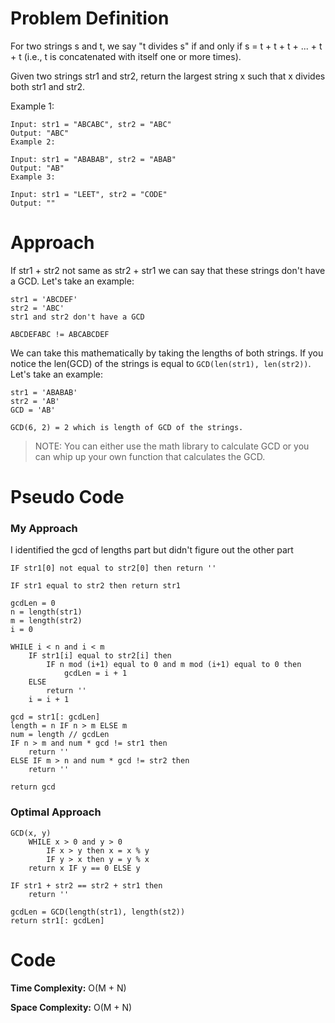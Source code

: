 # Problem Definition

For two strings s and t, we say "t divides s" if and only if s = t + t + t + ... + t + t (i.e., t is concatenated with itself one or more times).

Given two strings str1 and str2, return the largest string x such that x divides both str1 and str2.

 

Example 1:

```
Input: str1 = "ABCABC", str2 = "ABC"
Output: "ABC"
Example 2:
```

```
Input: str1 = "ABABAB", str2 = "ABAB"
Output: "AB"
Example 3:
```

```
Input: str1 = "LEET", str2 = "CODE"
Output: ""
```

# Approach

If str1 + str2 not same as str2 + str1 we can say that these strings don't have a GCD. Let's take an example:

```
str1 = 'ABCDEF'
str2 = 'ABC'
str1 and str2 don't have a GCD

ABCDEFABC != ABCABCDEF
```

We can take this mathematically by taking the lengths of both strings. If you notice the len(GCD) of the strings is equal to `GCD(len(str1), len(str2))`. Let's take an example:

```
str1 = 'ABABAB'
str2 = 'AB'
GCD = 'AB'

GCD(6, 2) = 2 which is length of GCD of the strings.
```

> NOTE:
> You can either use the math library to calculate GCD or you can whip up your own function that calculates the GCD.

# Pseudo Code

### My Approach

I identified the gcd of lengths part but didn't figure out the other part

```
IF str1[0] not equal to str2[0] then return ''

IF str1 equal to str2 then return str1

gcdLen = 0
n = length(str1)
m = length(str2)
i = 0

WHILE i < n and i < m
    IF str1[i] equal to str2[i] then
        IF n mod (i+1) equal to 0 and m mod (i+1) equal to 0 then
            gcdLen = i + 1
    ELSE
        return ''
    i = i + 1

gcd = str1[: gcdLen]
length = n IF n > m ELSE m
num = length // gcdLen
IF n > m and num * gcd != str1 then
    return ''
ELSE IF m > n and num * gcd != str2 then
    return ''

return gcd
```

### Optimal Approach

```
GCD(x, y)
    WHILE x > 0 and y > 0
        IF x > y then x = x % y
        IF y > x then y = y % x
    return x IF y == 0 ELSE y

IF str1 + str2 == str2 + str1 then 
    return ''

gcdLen = GCD(length(str1), length(st2))
return str1[: gcdLen]
```


# Code

**Time Complexity:** O(M + N)

**Space Complexity:** O(M + N)

